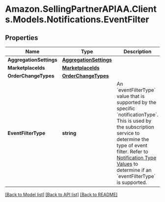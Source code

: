 # Amazon.SellingPartnerAPIAA.Clients.Models.Notifications.EventFilter
## Properties

Name | Type | Description | Notes
------------ | ------------- | ------------- | -------------
**AggregationSettings** | [**AggregationSettings**](AggregationSettings.md) |  | [optional] 
**MarketplaceIds** | [**MarketplaceIds**](MarketplaceIds.md) |  | [optional] 
**OrderChangeTypes** | [**OrderChangeTypes**](OrderChangeTypes.md) |  | [optional] 
**EventFilterType** | **string** | An &#x60;eventFilterType&#x60; value that is supported by the specific &#x60;notificationType&#x60;. This is used by the subscription service to determine the type of event filter. Refer to [Notification Type Values](https://developer-docs.amazon.com/sp-api/docs/notification-type-values) to determine if an &#x60;eventFilterType&#x60; is supported. | 

[[Back to Model list]](../README.md#documentation-for-models) [[Back to API list]](../README.md#documentation-for-api-endpoints) [[Back to README]](../README.md)

